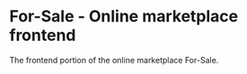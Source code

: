 # For-Sale - Online marketplace frontend

The frontend portion of the online marketplace For-Sale.

